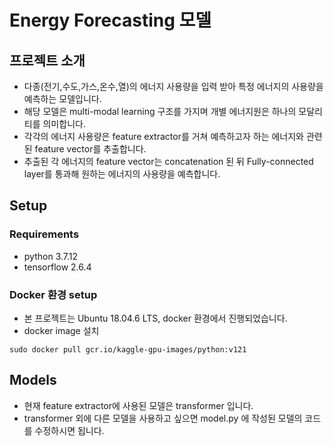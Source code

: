 # Energy Forecasting 모델
## 프로젝트 소개
* 다종(전기,수도,가스,온수,열)의 에너지 사용량을 입력 받아 특정 에너지의 사용량을 예측하는 모델입니다.
* 해당 모델은 multi-modal learning 구조를 가지며 개별 에너지원은 하나의 모달리티를 의미합니다.
* 각각의 에너지 사용량은 feature extractor를 거쳐 예측하고자 하는 에너지와 관련된 feature vector를 추출합니다.
* 추출된 각 에너지의 feature vector는 concatenation 된 뒤 Fully-connected layer를 통과해 원하는 에너지의 사용량을 예측합니다.

## Setup
### Requirements
* python 3.7.12
* tensorflow 2.6.4
### Docker 환경 setup
* 본 프로젝트는 Ubuntu 18.04.6 LTS, docker 환경에서 진행되었습니다.
* docker image 설치
```
sudo docker pull gcr.io/kaggle-gpu-images/python:v121
```

## Models 
* 현재 feature extractor에 사용된 모델은 transformer 입니다.
* transformer 외에 다른 모델을 사용하고 싶으면 model.py 에 작성된 모델의 코드를 수정하시면 됩니다.
